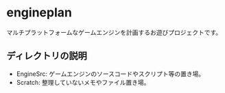 # engineplan

マルチプラットフォームなゲームエンジンを計画するお遊びプロジェクトです。

## ディレクトリの説明

- EngineSrc: ゲームエンジンのソースコードやスクリプト等の置き場。
- Scratch: 整理していないメモやファイル置き場。


